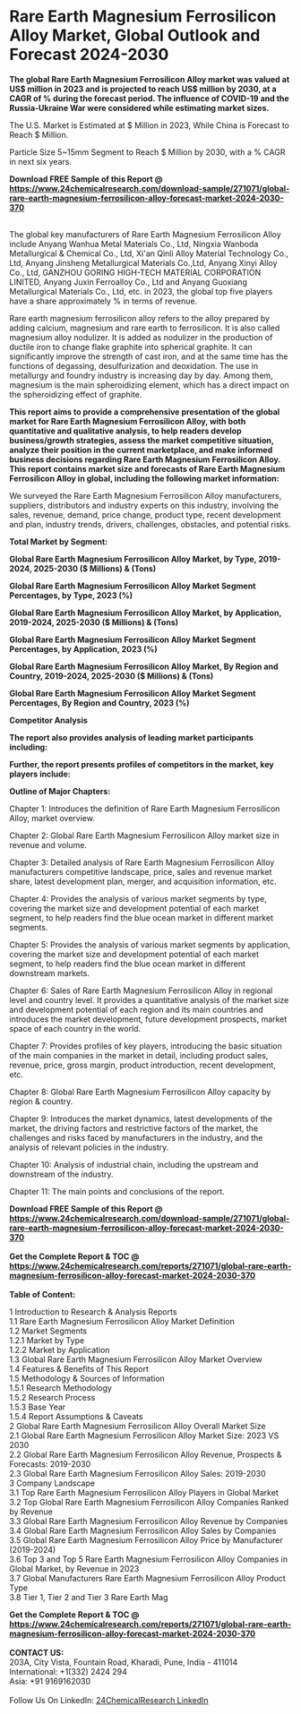<h1>Rare Earth Magnesium Ferrosilicon Alloy Market, Global Outlook and Forecast 2024-2030</h1><p><strong>The global Rare Earth Magnesium Ferrosilicon Alloy market was valued at US$ million in 2023 and is projected to reach US$ million by 2030, at a CAGR of % during the forecast period. The influence of COVID-19 and the Russia-Ukraine War were considered while estimating market sizes.</strong></p><p>
The U.S. Market is Estimated at $ Million in 2023, While China is Forecast to Reach $ Million.</p><p>
Particle Size 5~15mm Segment to Reach $ Million by 2030, with a % CAGR in next six years.</p><div><b>Download FREE Sample of this Report @ 
            <a href="https://www.24chemicalresearch.com/download-sample/271071/global-rare-earth-magnesium-ferrosilicon-alloy-forecast-market-2024-2030-370">
            https://www.24chemicalresearch.com/download-sample/271071/global-rare-earth-magnesium-ferrosilicon-alloy-forecast-market-2024-2030-370</a></b></div><br><p>
The global key manufacturers of Rare Earth Magnesium Ferrosilicon Alloy include Anyang Wanhua Metal Materials Co., Ltd, Ningxia Wanboda Metallurgical &amp; Chemical Co., Ltd, Xi'an Qinli Alloy Material Technology Co., Ltd, Anyang Jinsheng Metallurgical Materials Co.,Ltd, Anyang Xinyi Alloy Co., Ltd, GANZHOU GORING HIGH-TECH MATERIAL CORPORATION LINITED, Anyang Juxin Ferroalloy Co., Ltd and Anyang Guoxiang Metallurgical Materials Co., Ltd, etc. in 2023, the global top five players have a share approximately % in terms of revenue.</p><p>
Rare earth magnesium ferrosilicon alloy refers to the alloy prepared by adding calcium, magnesium and rare earth to ferrosilicon. It is also called magnesium alloy nodulizer. It is added as nodulizer in the production of ductile iron to change flake graphite into spherical graphite. It can significantly improve the strength of cast iron, and at the same time has the functions of degassing, desulfurization and deoxidation. The use in metallurgy and foundry industry is increasing day by day. Among them, magnesium is the main spheroidizing element, which has a direct impact on the spheroidizing effect of graphite.</p><p>
<strong>This report aims to provide a comprehensive presentation of the global market for Rare Earth Magnesium Ferrosilicon Alloy, with both quantitative and qualitative analysis, to help readers develop business/growth strategies, assess the market competitive situation, analyze their position in the current marketplace, and make informed business decisions regarding Rare Earth Magnesium Ferrosilicon Alloy. This report contains market size and forecasts of Rare Earth Magnesium Ferrosilicon Alloy in global, including the following market information:</strong></p><p>
</p><p>
</p><p>We surveyed the Rare Earth Magnesium Ferrosilicon Alloy manufacturers, suppliers, distributors and industry experts on this industry, involving the sales, revenue, demand, price change, product type, recent development and plan, industry trends, drivers, challenges, obstacles, and potential risks.</p><p>
<strong>Total Market by Segment:</strong></p><p>
<strong>Global Rare Earth Magnesium Ferrosilicon Alloy Market, by Type, 2019-2024, 2025-2030 ($ Millions) &amp; (Tons)</strong></p><p>
<strong>Global Rare Earth Magnesium Ferrosilicon Alloy Market Segment Percentages, by Type, 2023 (%)</strong></p><p>
</p><p>
<strong>Global Rare Earth Magnesium Ferrosilicon Alloy Market, by Application, 2019-2024, 2025-2030 ($ Millions) &amp; (Tons)</strong></p><p>
<strong>Global Rare Earth Magnesium Ferrosilicon Alloy Market Segment Percentages, by Application, 2023 (%)</strong></p><p>
</p><p>
<strong>Global Rare Earth Magnesium Ferrosilicon Alloy Market, By Region and Country, 2019-2024, 2025-2030 ($ Millions) &amp; (Tons)</strong></p><p>
<strong>Global Rare Earth Magnesium Ferrosilicon Alloy Market Segment Percentages, By Region and Country, 2023 (%)</strong></p><p>
</p><p>
<strong>Competitor Analysis</strong></p><p>
<strong>The report also provides analysis of leading market participants including:</strong></p><p>
</p><p>
<strong>Further, the report presents profiles of competitors in the market, key players include:</strong></p><p>
</p><p>
<strong>Outline of Major Chapters:</strong></p><p>
</p><p>Chapter 1: Introduces the definition of Rare Earth Magnesium Ferrosilicon Alloy, market overview.</p><p>
Chapter 2: Global Rare Earth Magnesium Ferrosilicon Alloy market size in revenue and volume.</p><p>
Chapter 3: Detailed analysis of Rare Earth Magnesium Ferrosilicon Alloy manufacturers competitive landscape, price, sales and revenue market share, latest development plan, merger, and acquisition information, etc.</p><p>
Chapter 4: Provides the analysis of various market segments by type, covering the market size and development potential of each market segment, to help readers find the blue ocean market in different market segments.</p><p>
Chapter 5: Provides the analysis of various market segments by application, covering the market size and development potential of each market segment, to help readers find the blue ocean market in different downstream markets.</p><p>
Chapter 6: Sales of Rare Earth Magnesium Ferrosilicon Alloy in regional level and country level. It provides a quantitative analysis of the market size and development potential of each region and its main countries and introduces the market development, future development prospects, market space of each country in the world.</p><p>
Chapter 7: Provides profiles of key players, introducing the basic situation of the main companies in the market in detail, including product sales, revenue, price, gross margin, product introduction, recent development, etc.</p><p>
Chapter 8: Global Rare Earth Magnesium Ferrosilicon Alloy capacity by region &amp; country.</p><p>
Chapter 9: Introduces the market dynamics, latest developments of the market, the driving factors and restrictive factors of the market, the challenges and risks faced by manufacturers in the industry, and the analysis of relevant policies in the industry.</p><p>
Chapter 10: Analysis of industrial chain, including the upstream and downstream of the industry.</p><p>
Chapter 11: The main points and conclusions of the report.</p><div><b>Download FREE Sample of this Report @ 
            <a href="https://www.24chemicalresearch.com/download-sample/271071/global-rare-earth-magnesium-ferrosilicon-alloy-forecast-market-2024-2030-370">
            https://www.24chemicalresearch.com/download-sample/271071/global-rare-earth-magnesium-ferrosilicon-alloy-forecast-market-2024-2030-370</a></b></div><br><div><b>Get the Complete Report & TOC @ 
            <a href="https://www.24chemicalresearch.com/reports/271071/global-rare-earth-magnesium-ferrosilicon-alloy-forecast-market-2024-2030-370">
            https://www.24chemicalresearch.com/reports/271071/global-rare-earth-magnesium-ferrosilicon-alloy-forecast-market-2024-2030-370</a></b></div><br>
            <b>Table of Content:</b><p>1 Introduction to Research & Analysis Reports<br />
    1.1 Rare Earth Magnesium Ferrosilicon Alloy Market Definition<br />
    1.2 Market Segments<br />
        1.2.1 Market by Type<br />
        1.2.2 Market by Application<br />
    1.3 Global Rare Earth Magnesium Ferrosilicon Alloy Market Overview<br />
    1.4 Features & Benefits of This Report<br />
    1.5 Methodology & Sources of Information<br />
        1.5.1 Research Methodology<br />
        1.5.2 Research Process<br />
        1.5.3 Base Year<br />
        1.5.4 Report Assumptions & Caveats<br />
2 Global Rare Earth Magnesium Ferrosilicon Alloy Overall Market Size<br />
    2.1 Global Rare Earth Magnesium Ferrosilicon Alloy Market Size: 2023 VS 2030<br />
    2.2 Global Rare Earth Magnesium Ferrosilicon Alloy Revenue, Prospects & Forecasts: 2019-2030<br />
    2.3 Global Rare Earth Magnesium Ferrosilicon Alloy Sales: 2019-2030<br />
3 Company Landscape<br />
    3.1 Top Rare Earth Magnesium Ferrosilicon Alloy Players in Global Market<br />
    3.2 Top Global Rare Earth Magnesium Ferrosilicon Alloy Companies Ranked by Revenue<br />
    3.3 Global Rare Earth Magnesium Ferrosilicon Alloy Revenue by Companies<br />
    3.4 Global Rare Earth Magnesium Ferrosilicon Alloy Sales by Companies<br />
    3.5 Global Rare Earth Magnesium Ferrosilicon Alloy Price by Manufacturer (2019-2024)<br />
    3.6 Top 3 and Top 5 Rare Earth Magnesium Ferrosilicon Alloy Companies in Global Market, by Revenue in 2023<br />
    3.7 Global Manufacturers Rare Earth Magnesium Ferrosilicon Alloy Product Type<br />
    3.8 Tier 1, Tier 2 and Tier 3 Rare Earth Mag</p><div><b>Get the Complete Report & TOC @ 
            <a href="https://www.24chemicalresearch.com/reports/271071/global-rare-earth-magnesium-ferrosilicon-alloy-forecast-market-2024-2030-370">
            https://www.24chemicalresearch.com/reports/271071/global-rare-earth-magnesium-ferrosilicon-alloy-forecast-market-2024-2030-370</a></b></div><br><b>CONTACT US:</b><br>
            203A, City Vista, Fountain Road, Kharadi, Pune, India - 411014<br>
            International: +1(332) 2424 294<br>
            Asia: +91 9169162030 <br><br>
            Follow Us On LinkedIn: <a href="https://www.linkedin.com/company/24chemicalresearch/">24ChemicalResearch LinkedIn</a>